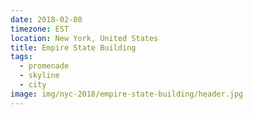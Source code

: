 ```yaml
---
date: 2018-02-08
timezone: EST
location: New York, United States
title: Empire State Building
tags:
  - promenade
  - skyline
  - city
image: img/nyc-2018/empire-state-building/header.jpg
---
```



